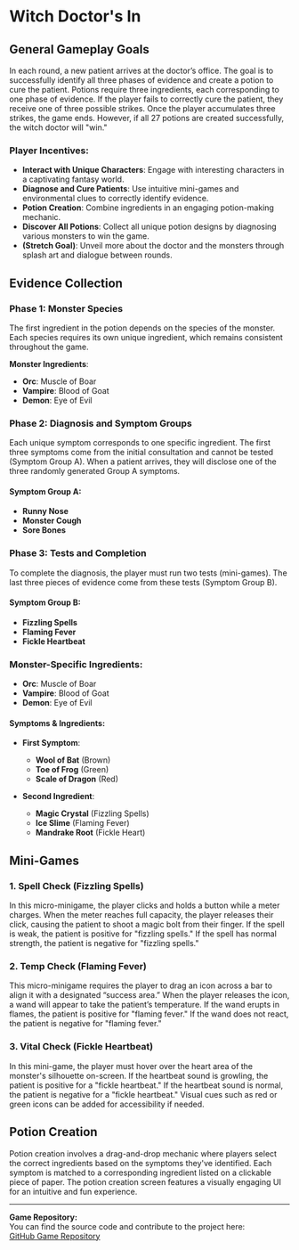 # Witch Doctor's In

## General Gameplay Goals

In each round, a new patient arrives at the doctor’s office. The goal is to successfully identify all three phases of evidence and create a potion to cure the patient. Potions require three ingredients, each corresponding to one phase of evidence. If the player fails to correctly cure the patient, they receive one of three possible strikes. Once the player accumulates three strikes, the game ends. However, if all 27 potions are created successfully, the witch doctor will "win."

### Player Incentives:
- **Interact with Unique Characters**: Engage with interesting characters in a captivating fantasy world.
- **Diagnose and Cure Patients**: Use intuitive mini-games and environmental clues to correctly identify evidence.
- **Potion Creation**: Combine ingredients in an engaging potion-making mechanic.
- **Discover All Potions**: Collect all unique potion designs by diagnosing various monsters to win the game.
- **(Stretch Goal)**: Unveil more about the doctor and the monsters through splash art and dialogue between rounds.

## Evidence Collection

### Phase 1: Monster Species
The first ingredient in the potion depends on the species of the monster. Each species requires its own unique ingredient, which remains consistent throughout the game.

**Monster Ingredients**:
- **Orc**: Muscle of Boar
- **Vampire**: Blood of Goat
- **Demon**: Eye of Evil

### Phase 2: Diagnosis and Symptom Groups
Each unique symptom corresponds to one specific ingredient. The first three symptoms come from the initial consultation and cannot be tested (Symptom Group A). When a patient arrives, they will disclose one of the three randomly generated Group A symptoms.

#### Symptom Group A:
- **Runny Nose**
- **Monster Cough**
- **Sore Bones**

### Phase 3: Tests and Completion
To complete the diagnosis, the player must run two tests (mini-games). The last three pieces of evidence come from these tests (Symptom Group B).

#### Symptom Group B:
- **Fizzling Spells**
- **Flaming Fever**
- **Fickle Heartbeat**

### Monster-Specific Ingredients:
- **Orc**: Muscle of Boar
- **Vampire**: Blood of Goat
- **Demon**: Eye of Evil

#### Symptoms & Ingredients:
- **First Symptom**:
  - **Wool of Bat** (Brown)
  - **Toe of Frog** (Green)
  - **Scale of Dragon** (Red)
  
- **Second Ingredient**:
  - **Magic Crystal** (Fizzling Spells)
  - **Ice Slime** (Flaming Fever)
  - **Mandrake Root** (Fickle Heart)

## Mini-Games

### 1. Spell Check (Fizzling Spells)
In this micro-minigame, the player clicks and holds a button while a meter charges. When the meter reaches full capacity, the player releases their click, causing the patient to shoot a magic bolt from their finger. If the spell is weak, the patient is positive for "fizzling spells." If the spell has normal strength, the patient is negative for "fizzling spells."

### 2. Temp Check (Flaming Fever)
This micro-minigame requires the player to drag an icon across a bar to align it with a designated “success area.” When the player releases the icon, a wand will appear to take the patient’s temperature. If the wand erupts in flames, the patient is positive for "flaming fever." If the wand does not react, the patient is negative for "flaming fever."

### 3. Vital Check (Fickle Heartbeat)
In this mini-game, the player must hover over the heart area of the monster's silhouette on-screen. If the heartbeat sound is growling, the patient is positive for a "fickle heartbeat." If the heartbeat sound is normal, the patient is negative for a "fickle heartbeat." Visual cues such as red or green icons can be added for accessibility if needed.

## Potion Creation

Potion creation involves a drag-and-drop mechanic where players select the correct ingredients based on the symptoms they've identified. Each symptom is matched to a corresponding ingredient listed on a clickable piece of paper. The potion creation screen features a visually engaging UI for an intuitive and fun experience.

---

**Game Repository:**  
You can find the source code and contribute to the project here:  
[GitHub Game Repository](https://github.com/cmsc-vcu/gamedev-fa2024-final-vanct2)

